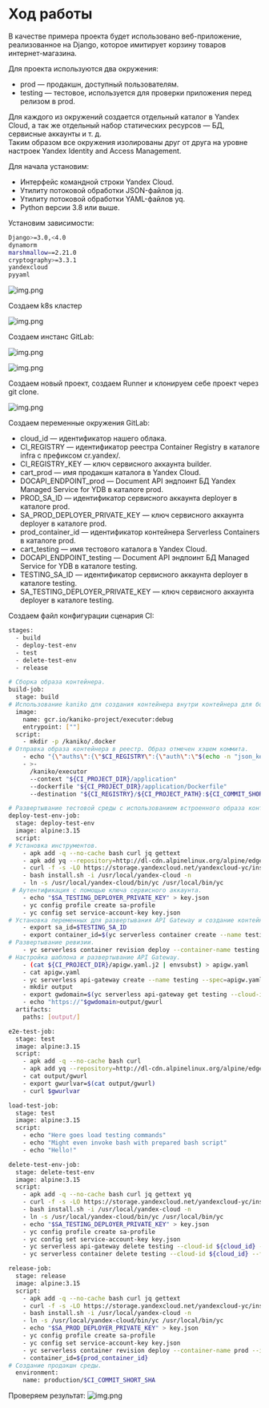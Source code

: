 # Ход работы

В качестве примера проекта будет использовано веб-приложение, реализованное на Django, которое имитирует корзину товаров интернет-магазина. <br>

Для проекта используются два окружения:

- prod — продакшн, доступный пользователям.<br>
- testing — тестовое, используется для проверки приложения перед релизом в prod.

Для каждого из окружений создается отдельный каталог в Yandex Cloud, а так же отдельный набор статических ресурсов — БД, сервисные аккаунты и т. д. <br>
Таким образом все окружения изолированы друг от друга на уровне настроек Yandex Identity and Access Management.

Для начала установим:
- Интерфейс командной строки Yandex Cloud.
- Утилиту потоковой обработки JSON-файлов jq.
- Утилиту потоковой обработки YAML-файлов yq.
- Python версии 3.8 или выше.

Установим зависимости:
```bash
Django>=3.0,<4.0
dynamorm
marshmallow==2.21.0
cryptography>=3.3.1
yandexcloud
pyyaml
```
![img.png](files/infra.png)

Создаем k8s кластер

![img.png](files/k8s-create.png)

Создаем инстанс GitLab:

![img.png](files/git-create.png)

![img.png](files/git-welcome.png)

Создаем новый проект, создаем Runner и клонируем себе проект через git clone.

![img.png](files/git-project.png)

Создаем переменные окружения GitLab:
- cloud_id — идентификатор нашего облака.
- CI_REGISTRY — идентификатор реестра Container Registry в каталоге infra с префиксом cr.yandex/.
- CI_REGISTRY_KEY — ключ сервисного аккаунта builder.
- cart_prod — имя продакшн каталога в Yandex Cloud.
- DOCAPI_ENDPOINT_prod — Document API эндпоинт БД Yandex Managed Service for YDB в каталоге prod.
- PROD_SA_ID — идентификатор сервисного аккаунта deployer в каталоге prod.
- SA_PROD_DEPLOYER_PRIVATE_KEY — ключ сервисного аккаунта deployer в каталоге prod.
- prod_container_id — идентификатор контейнера Serverless Containers в каталоге prod.
- cart_testing — имя тестового каталога в Yandex Cloud.
- DOCAPI_ENDPOINT_testing — Document API эндпоинт БД Managed Service for YDB в каталоге testing.
- TESTING_SA_ID — идентификатор сервисного аккаунта deployer в каталоге testing.
- SA_TESTING_DEPLOYER_PRIVATE_KEY — ключ сервисного аккаунта deployer в каталоге testing.

Создаем файл конфигурации сценария CI:

```bash
stages:
  - build
  - deploy-test-env
  - test
  - delete-test-env
  - release

# Сборка образа контейнера.
build-job:
  stage: build
# Использование kaniko для создания контейнера внутри контейнера для большей безопасности.
  image:
    name: gcr.io/kaniko-project/executor:debug
    entrypoint: [""]
  script:
    - mkdir -p /kaniko/.docker
# Отправка образа контейнера в реестр. Образ отмечен хэшем коммита.
    - echo "{\"auths\":{\"$CI_REGISTRY\":{\"auth\":\"$(echo -n "json_key:${CI_REGISTRY_KEY}" | base64 | tr -d '\n' )\"}}}" > /kaniko/.docker/config.json
    - >-
      /kaniko/executor
      --context "${CI_PROJECT_DIR}/application"
      --dockerfile "${CI_PROJECT_DIR}/application/Dockerfile"
      --destination "${CI_REGISTRY}/${CI_PROJECT_PATH}:${CI_COMMIT_SHORT_SHA}"

# Развертывание тестовой среды с использованием встроенного образа контейнера.
deploy-test-env-job:
  stage: deploy-test-env
  image: alpine:3.15
  script:
# Установка инструментов.
    - apk add -q --no-cache bash curl jq gettext
    - apk add yq --repository=http://dl-cdn.alpinelinux.org/alpine/edge/community
    - curl -f -s -LO https://storage.yandexcloud.net/yandexcloud-yc/install.sh
    - bash install.sh -i /usr/local/yandex-cloud -n
    - ln -s /usr/local/yandex-cloud/bin/yc /usr/local/bin/yc
 # Аутентификация с помощью ключа сервисного аккаунта.
    - echo "$SA_TESTING_DEPLOYER_PRIVATE_KEY" > key.json
    - yc config profile create sa-profile
    - yc config set service-account-key key.json
# Установка переменных для развертывания API Gateway и создание контейнера.
    - export sa_id=$TESTING_SA_ID
    - export container_id=$(yc serverless container create --name testing --cloud-id ${cloud_id} --folder-name ${cart_testing} | yq .id)
# Развертывание ревизии.
    - yc serverless container revision deploy --container-name testing --image "${CI_REGISTRY}/${CI_PROJECT_PATH}:${CI_COMMIT_SHORT_SHA}" --cores 1 --memory 512mb --concurrency 1 --execution-timeout 10s --cloud-id ${cloud_id} --folder-name ${cart_testing} --service-account-id ${TESTING_SA_ID} --environment DOCAPI_ENDPOINT=${DOCAPI_ENDPOINT_testing},DB_TABLE_PREFIX='' --secret environment-variable=AWS_ACCESS_KEY_ID,name=cart-app,key=AWS_ACCESS_KEY_ID --secret environment-variable=AWS_SECRET_ACCESS_KEY,name=cart-app,key=AWS_SECRET_ACCESS_KEY --secret environment-variable=SECRET_KEY,name=cart-app,key=SECRET_KEY
# Настройка шаблона и развертывание API Gateway.
    - (cat ${CI_PROJECT_DIR}/apigw.yaml.j2 | envsubst) > apigw.yaml
    - cat apigw.yaml
    - yc serverless api-gateway create --name testing --spec=apigw.yaml --description "created from gitlab CI" --cloud-id ${cloud_id} --folder-name ${cart_testing}
    - mkdir output
    - export gwdomain=$(yc serverless api-gateway get testing --cloud-id ${cloud_id} --folder-name ${cart_testing} | yq .domain)
    - echo "https://"$gwdomain>output/gwurl
  artifacts:
    paths: [output/]

e2e-test-job:
  stage: test
  image: alpine:3.15
  script:
    - apk add -q --no-cache bash curl
    - apk add yq --repository=http://dl-cdn.alpinelinux.org/alpine/edge/community
    - cat output/gwurl
    - export gwurlvar=$(cat output/gwurl)
    - curl $gwurlvar

load-test-job:
  stage: test
  image: alpine:3.15
  script:
    - echo "Here goes load testing commands"
    - echo "Might even invoke bash with prepared bash script"
    - echo "Hello!"

delete-test-env-job:
  stage: delete-test-env
  image: alpine:3.15
  script:
    - apk add -q --no-cache bash curl jq gettext yq
    - curl -f -s -LO https://storage.yandexcloud.net/yandexcloud-yc/install.sh
    - bash install.sh -i /usr/local/yandex-cloud -n
    - ln -s /usr/local/yandex-cloud/bin/yc /usr/local/bin/yc
    - echo "$SA_TESTING_DEPLOYER_PRIVATE_KEY" > key.json
    - yc config profile create sa-profile
    - yc config set service-account-key key.json
    - yc serverless api-gateway delete testing --cloud-id ${cloud_id} --folder-name ${cart_testing}
    - yc serverless container delete testing --cloud-id ${cloud_id} --folder-name ${cart_testing}

release-job:
  stage: release
  image: alpine:3.15
  script:
    - apk add -q --no-cache bash curl jq gettext
    - curl -f -s -LO https://storage.yandexcloud.net/yandexcloud-yc/install.sh
    - bash install.sh -i /usr/local/yandex-cloud -n
    - ln -s /usr/local/yandex-cloud/bin/yc /usr/local/bin/yc
    - echo "$SA_PROD_DEPLOYER_PRIVATE_KEY" > key.json
    - yc config profile create sa-profile
    - yc config set service-account-key key.json
    - yc serverless container revision deploy --container-name prod --image "${CI_REGISTRY}/${CI_PROJECT_PATH}:${CI_COMMIT_SHORT_SHA}" --cores 1 --memory 512mb --concurrency 1 --execution-timeout 10s --cloud-id ${cloud_id} --folder-name ${cart_prod} --service-account-id ${PROD_SA_ID} --environment DOCAPI_ENDPOINT=${DOCAPI_ENDPOINT_prod},DB_TABLE_PREFIX='' --secret environment-variable=AWS_ACCESS_KEY_ID,name=cart-app,key=AWS_ACCESS_KEY_ID --secret environment-variable=AWS_SECRET_ACCESS_KEY,name=cart-app,key=AWS_SECRET_ACCESS_KEY --secret environment-variable=SECRET_KEY,name=cart-app,key=SECRET_KEY
    - container_id=${prod_container_id}
# Создание продакшн среды.
  environment:
    name: production/$CI_COMMIT_SHORT_SHA
```

Проверяем результат:
![img.png](files/pipline.png)
